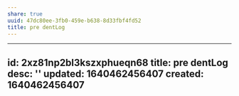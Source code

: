 ```yaml
---
share: true
uuid: 47dc80ee-3fb0-459e-b638-8d33fbf4fd52
title: pre dentLog
---
```

---
id: 2xz81np2bl3kszxphueqn68
title: pre dentLog
desc: ''
updated: 1640462456407
created: 1640462456407
---